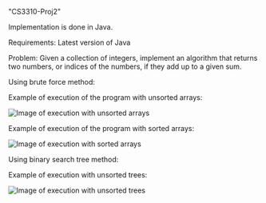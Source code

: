 "CS3310-Proj2" 

Implementation is done in Java.

Requirements: Latest version of Java

Problem:
Given a collection of integers, implement an algorithm that returns two numbers, or indices of the numbers, if they add up to a given sum. 

Using brute force method:

Example of execution of the program with unsorted arrays:

![Image of execution with unsorted arrays](https://i.gyazo.com/3cada02f2533a6367de993cdb73ae88f.png)

Example of execution of the program with sorted arrays:

![Image of execution with sorted arrays](https://i.gyazo.com/1d87e8780541c9391e727c94f047e84f.png)

Using binary search tree method:

Example of execution with unsorted trees:

![Image of execution with unsorted trees](https://i.gyazo.com/44f064bf032f7bed53b7fa1b215f3878.png)
